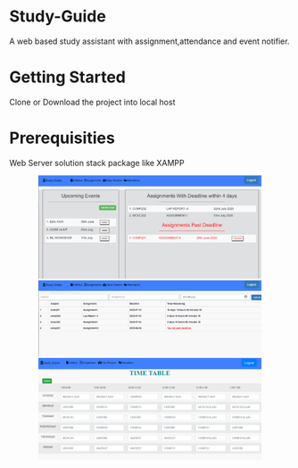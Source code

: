 # Study-Guide
A web based study assistant with assignment,attendance and event notifier. 
# Getting Started
Clone or Download the project into local host 
# Prerequisities 
Web Server solution stack package like XAMPP

<div align="center">
    <img src="/Study_Guide/screenshots/ss1.PNG" width="400px"</img> 
    <img src="/Study_Guide/screenshots/ss2.PNG" width="400px"</img> 
    <img src="/Study_Guide/screenshots/ss3.PNG" width="400px"</img> 
</div>
